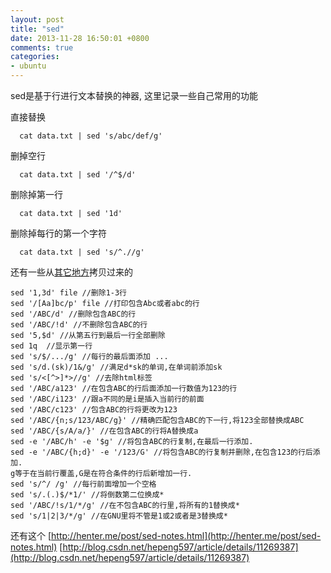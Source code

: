 ```yaml
---
layout: post
title: "sed"
date: 2013-11-28 16:50:01 +0800
comments: true
categories: 
- ubuntu
---
```


sed是基于行进行文本替换的神器, 这里记录一些自己常用的功能

<!--more-->

直接替换
```
  cat data.txt | sed 's/abc/def/g'
```

删掉空行
```
  cat data.txt | sed '/^$/d'
```

删除掉第一行
```
  cat data.txt | sed '1d'
```

删除掉每行的第一个字符
```
  cat data.txt | sed 's/^.//g'
```



还有一些从[其它地方](http://baiqiuyi.com/linux/review-sed-command-for-unix-shell-book.html)拷贝过来的
```
sed '1,3d' file //删除1-3行
sed '/[Aa]bc/p' file //打印包含Abc或者abc的行
sed '/ABC/d' //删除包含ABC的行
sed '/ABC/!d' //不删除包含ABC的行
sed '5,$d' //从第五行到最后一行全部删除
sed 1q  //显示第一行
sed 's/$/.../g' //每行的最后面添加 ...
sed 's/d.(sk)/1&/g' //满足d*sk的单词,在单词前添加sk
sed 's/<[^>]*>//g' //去除html标签
sed '/ABC/a123' //在包含ABC的行后面添加一行数值为123的行
sed '/ABC/i123' //跟a不同的是i是插入当前行的前面
sed '/ABC/c123' //包含ABC的行将更改为123
sed '/ABC/{n;s/123/ABC/g}' //精确匹配包含ABC的下一行,将123全部替换成ABC
sed '/ABC/{s/A/a/}' //在包含ABC的行将A替换成a
sed -e '/ABC/h' -e '$g' //将包含ABC的行复制,在最后一行添加.
sed -e '/ABC/{h;d}' -e '/123/G' //将包含ABC的行复制并删除,在包含123的行后添加.
g等于在当前行覆盖,G是在符合条件的行后新增加一行.
sed 's/^/ /g' //每行前面增加一个空格
sed 's/.(.)$/*1/' //将倒数第二位换成*
sed '/ABC/!s/1/*/g' //在不包含ABC的行里,将所有的1替换成*
sed 's/1|2|3/*/g' //在GNU里将不管是1或2或者是3替换成*
```

还有这个
[http://henter.me/post/sed-notes.html](http://henter.me/post/sed-notes.html)
[http://blog.csdn.net/hepeng597/article/details/11269387](http://blog.csdn.net/hepeng597/article/details/11269387)





